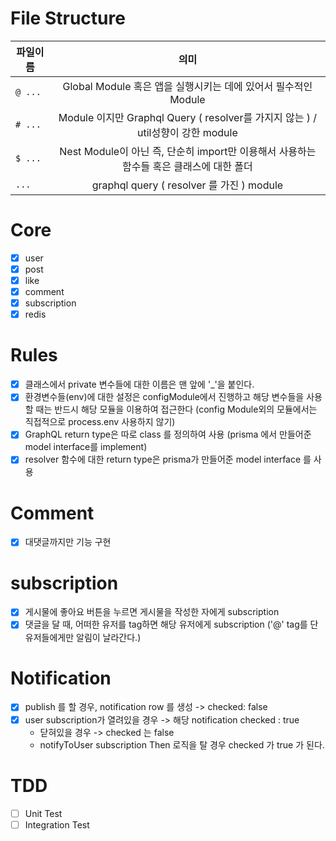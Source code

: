 # File Structure

| 파일이름 |                                          의미                                           |
| -------- | :-------------------------------------------------------------------------------------: |
| `@ ...`  |             Global Module 혹은 앱을 실행시키는 데에 있어서 필수적인 Module              |
| `# ...`  |     Module 이지만 Graphql Query ( resolver를 가지지 않는 ) / util성향이 강한 module     |
| `$ ...`  | Nest Module이 아닌 즉, 단순히 import만 이용해서 사용하는 함수들 혹은 클래스에 대한 폴더 |
| `...`    |                        graphql query ( resolver 를 가진 ) module                        |

# Core

- [x] user
- [x] post
- [x] like
- [x] comment
- [x] subscription
- [x] redis

# Rules

- [x] 클래스에서 private 변수들에 대한 이름은 맨 앞에 '\_'을 붙인다.
- [x] 환경변수들(env)에 대한 설정은 configModule에서 진행하고 해당 변수들을 사용할 때는 반드시 해당 모듈을 이용하여 접근한다 (config Module외의 모듈에서는 직접적으로 process.env 사용하지 않기)
- [x] GraphQL return type은 따로 class 를 정의하여 사용 (prisma 에서 만들어준 model interface를 implement)
- [x] resolver 함수에 대한 return type은 prisma가 만들어준 model interface 를 사용

# Comment

- [x] 대댓글까지만 기능 구현

# subscription

- [x] 게시물에 좋아요 버튼을 누르면 게시물을 작성한 자에게 subscription
- [x] 댓글을 달 때, 어떠한 유저를 tag하면 해당 유저에게 subscription ('@' tag를 단 유저들에게만 알림이 날라간다.)

# Notification

- [x] publish 를 할 경우, notification row 를 생성 -> checked: false
- [x] user subscription가 열려있을 경우 -> 해당 notification checked : true
  - 닫혀있을 경우 -> checked 는 false
  - notifyToUser subscription Then 로직을 탈 경우 checked 가 true 가 된다.

# TDD

- [ ] Unit Test
- [ ] Integration Test
